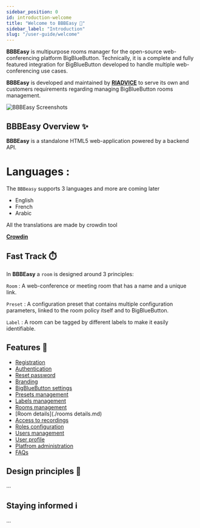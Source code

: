 ```yaml
---
sidebar_position: 0
id: introduction-welcome
title: "Welcome to BBBEasy 👋"
sidebar_label: "Introduction"
slug: "/user-guide/welcome"
---
```


**BBBEasy** is multipurpose rooms manager for the open-source web-conferencing platform
BigBlueButton. Technically, it is a complete and fully featured integration for BigBlueButton
developed to handle multiple web-conferencing use cases.



**BBBEasy** is developed and maintained by **[RIADVICE](https://riadvice.tn)** to serve its own and
customers requirements regarding managing BigBlueButton rooms management.


![BBBEasy Screenshots](/img/intro.png)

## BBBEasy Overview ✨

**BBBEasy** is a standalone HTML5 web-application powered by a backend API.

# Languages :


The `BBBeasy` supports 3 languages and more are coming later

* English
* French
* Arabic

All the translations are made by crowdin tool

 **[Crowdin](https://crowdin.com/)**



## Fast Track ⏱️

In **BBBEasy** a `room` is designed around 3 principles:

`Room` : A web-conference or meeting room that has a name and a unique link.

`Preset` : A configuration preset that contains multiple configuration parameters, linked to the room policy itself and
to BigBlueButton.

`Label` : A room can be tagged by different labels to make it easily identifiable.

## Features 🧱

- [Registration](./register.md)
- [Authentication](./login.md)
- [Reset password](./reset_password.md)
- [Branding](./branding.md)
- [BigBlueButton settings](./bigbluebutton_settings.md)
- [Presets management](./presets.md)
- [Labels management](./labels.md)
- [Rooms management](./rooms.md)
- [Room details](./rooms details.md)
- [Access to recordings](./recordings.md)
- [Roles configuration](./roles.md)
- [ Users management](./users.md)
- [User profile](profile.md)
- [Platfrom administration](./administration.md)
- [FAQs](./faqs.md)



## Design principles 📜

...

## Staying informed ℹ️

...
